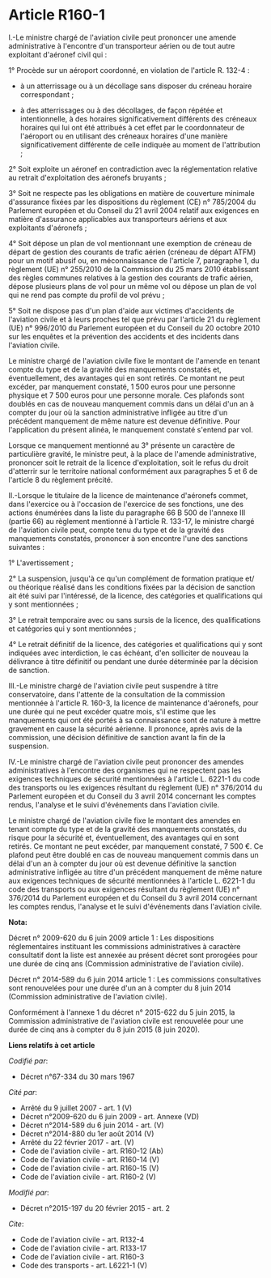 # Article R160-1

I.-Le ministre chargé de l'aviation civile peut prononcer une amende administrative à l'encontre d'un transporteur aérien ou
de tout autre exploitant d'aéronef civil qui : 

1° Procède sur un aéroport coordonné, en violation de l'article R. 132-4 :

- à un atterrissage ou à un décollage sans disposer du créneau horaire correspondant ;

- à des atterrissages ou à des décollages, de façon répétée et intentionnelle, à des horaires significativement différents
des créneaux horaires qui lui ont été attribués à cet effet par le coordonnateur de l'aéroport ou en utilisant des créneaux
horaires d'une manière significativement différente de celle indiquée au moment de l'attribution ; 

2° Soit exploite un aéronef en contradiction avec la réglementation relative au retrait d'exploitation des aéronefs
bruyants ; 

3° Soit ne respecte pas les obligations en matière de couverture minimale d'assurance fixées par les dispositions du
règlement (CE) n° 785/2004 du Parlement européen et du Conseil du 21 avril 2004 relatif aux exigences en matière d'assurance
applicables aux transporteurs aériens et aux exploitants d'aéronefs ; 

4° Soit dépose un plan de vol mentionnant une exemption de créneau de départ de gestion des courants de trafic aérien
(créneau de départ ATFM) pour un motif abusif ou, en méconnaissance de l'article 7, paragraphe 1, du règlement (UE) n°
255/2010 de la Commission du 25 mars 2010 établissant des règles communes relatives à la gestion des courants de trafic
aérien, dépose plusieurs plans de vol pour un même vol ou dépose un plan de vol qui ne rend pas compte du profil de vol
prévu ; 

5° Soit ne dispose pas d'un plan d'aide aux victimes d'accidents de l'aviation civile et à leurs proches tel que prévu par
l'article 21 du règlement (UE) n° 996/2010 du Parlement européen et du Conseil du 20 octobre 2010 sur les enquêtes et la
prévention des accidents et des incidents dans l'aviation civile. 

Le ministre chargé de l'aviation civile fixe le montant de l'amende en tenant compte du type et de la gravité des manquements
constatés et, éventuellement, des avantages qui en sont retirés. Ce montant ne peut excéder, par manquement constaté, 1 500
euros pour une personne physique et 7 500 euros pour une personne morale. Ces plafonds sont doublés en cas de nouveau
manquement commis dans un délai d'un an à compter du jour où la sanction administrative infligée au titre d'un précédent
manquement de même nature est devenue définitive. Pour l'application du présent alinéa, le manquement constaté s'entend par
vol. 

Lorsque ce manquement mentionné au 3° présente un caractère de particulière gravité, le ministre peut, à la place de l'amende
administrative, prononcer soit le retrait de la licence d'exploitation, soit le refus du droit d'atterrir sur le territoire
national conformément aux paragraphes 5 et 6 de l'article 8 du règlement précité. 

II.-Lorsque le titulaire de la licence de maintenance d'aéronefs commet, dans l'exercice ou à l'occasion de l'exercice de ses
fonctions, une des actions énumérées dans la liste du paragraphe 66 B 500 de l'annexe III (partie 66) au règlement mentionné
à l'article R. 133-17, le ministre chargé de l'aviation civile peut, compte tenu du type et de la gravité des manquements
constatés, prononcer à son encontre l'une des sanctions suivantes : 

1° L'avertissement ; 

2° La suspension, jusqu'à ce qu'un complément de formation pratique et/ ou théorique réalisé dans les conditions fixées par
la décision de sanction ait été suivi par l'intéressé, de la licence, des catégories et qualifications qui y sont
mentionnées ; 

3° Le retrait temporaire avec ou sans sursis de la licence, des qualifications et catégories qui y sont mentionnées ; 

4° Le retrait définitif de la licence, des catégories et qualifications qui y sont indiquées avec interdiction, le cas
échéant, d'en solliciter de nouveau la délivrance à titre définitif ou pendant une durée déterminée par la décision de
sanction. 

III.-Le ministre chargé de l'aviation civile peut suspendre à titre conservatoire, dans l'attente de la consultation de la
commission mentionnée à l'article R. 160-3, la licence de maintenance d'aéronefs, pour une durée qui ne peut excéder quatre
mois, s'il estime que les manquements qui ont été portés à sa connaissance sont de nature à mettre gravement en cause la
sécurité aérienne. Il prononce, après avis de la commission, une décision définitive de sanction avant la fin de la
suspension. 

IV.-Le ministre chargé de l'aviation civile peut prononcer des amendes administratives à l'encontre des organismes qui ne
respectent pas les exigences techniques de sécurité mentionnées à l'article L. 6221-1 du code des transports ou les exigences
résultant du règlement (UE) n° 376/2014 du Parlement européen et du Conseil du 3 avril 2014 concernant les comptes rendus,
l'analyse et le suivi d'événements dans l'aviation civile. 

Le ministre chargé de l'aviation civile fixe le montant des amendes en tenant compte du type et de la gravité des manquements
constatés, du risque pour la sécurité et, éventuellement, des avantages qui en sont retirés. Ce montant ne peut excéder, par
manquement constaté, 7 500 €. Ce plafond peut être doublé en cas de nouveau manquement commis dans un délai d'un an à compter
du jour où est devenue définitive la sanction administrative infligée au titre d'un précédent manquement de même nature aux
exigences techniques de sécurité mentionnées à l'article L. 6221-1 du code des transports ou aux exigences résultant du
règlement (UE) n° 376/2014 du Parlement européen et du Conseil du 3 avril 2014 concernant les comptes rendus, l'analyse et le
suivi d'événements dans l'aviation civile.

**Nota:**

Décret n° 2009-620 du 6 juin 2009 article 1 : Les dispositions réglementaires instituant les commissions administratives à
caractère consultatif dont la liste est annexée au présent décret sont prorogées pour une durée de cinq ans (Commission
administrative de l'aviation civile).

Décret n° 2014-589 du 6 juin 2014 article 1 : Les commissions consultatives sont renouvelées pour une durée d'un an à compter
du 8 juin 2014 (Commission administrative de l'aviation civile).

Conformément à l'annexe 1 du décret n° 2015-622 du 5 juin 2015, la Commission administrative de l'aviation civile est
renouvelée pour une durée de cinq ans à compter du 8 juin 2015 (8 juin 2020).

**Liens relatifs à cet article**

_Codifié par_:

  - Décret n°67-334 du 30 mars 1967

_Cité par_:

  - Arrêté du 9 juillet 2007 - art. 1 (V)
  - Décret n°2009-620 du 6 juin 2009 - art. Annexe (VD)
  - Décret n°2014-589 du 6 juin 2014 - art. (V)
  - Décret n°2014-880 du 1er août 2014 (V)
  - Arrêté du 22 février 2017 - art. (V)
  - Code de l'aviation civile - art. R160-12 (Ab)
  - Code de l'aviation civile - art. R160-14 (V)
  - Code de l'aviation civile - art. R160-15 (V)
  - Code de l'aviation civile - art. R160-2 (V)

_Modifié par_:

  - Décret n°2015-197 du 20 février 2015 - art. 2

_Cite_:

  - Code de l'aviation civile - art. R132-4
  - Code de l'aviation civile - art. R133-17
  - Code de l'aviation civile - art. R160-3
  - Code des transports - art. L6221-1 (V)
